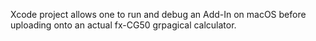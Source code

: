 Xcode project allows one to run and debug an Add-In on macOS before uploading onto an actual fx-CG50 grpagical calculator.
